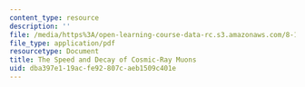 ```yaml
---
content_type: resource
description: ''
file: /media/https%3A/open-learning-course-data-rc.s3.amazonaws.com/8-13-14-experimental-physics-i-ii-junior-lab-fall-2016-spring-2017/dba397e119acfe92807caeb1509c401e_MIT8_13-14F16-S17exp14.pdf
file_type: application/pdf
resourcetype: Document
title: The Speed and Decay of Cosmic-Ray Muons
uid: dba397e1-19ac-fe92-807c-aeb1509c401e
---
```

